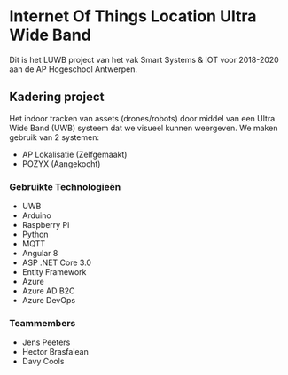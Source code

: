 # Internet Of Things Location Ultra Wide Band
Dit is het LUWB project van het vak Smart Systems & IOT voor 2018-2020 aan de AP Hogeschool Antwerpen.

## Kadering project
Het indoor tracken van assets (drones/robots) door middel van een Ultra Wide Band (UWB) systeem dat we visueel kunnen weergeven.
We maken gebruik van 2 systemen:
- AP Lokalisatie (Zelfgemaakt)
- POZYX (Aangekocht)

### Gebruikte Technologieën
- UWB
- Arduino
- Raspberry Pi
- Python
- MQTT
- Angular 8
- ASP .NET Core 3.0
- Entity Framework
- Azure
- Azure AD B2C
- Azure DevOps

### Teammembers
- Jens Peeters
- Hector Brasfalean
- Davy Cools
